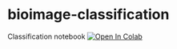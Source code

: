 # bioimage-classification

Classification notebook [![Open In Colab](https://colab.research.google.com/assets/colab-badge.svg)](https://colab.research.google.com/github/fedenanni/bioimage-classification/blob/main/code/mnist.ipynb)
